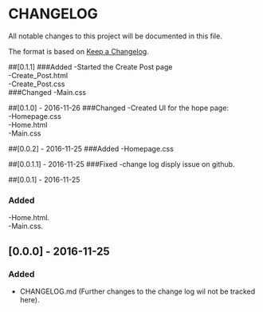 # CHANGELOG

All notable changes to this project will be documented in this file.

The format is based on [Keep a Changelog](http://keepachangelog.com/).

##[0.1.1]
###Added
-Started the Create Post page  
-Create_Post.html  
-Create_Post.css  
###Changed
-Main.css

##[0.1.0] - 2016-11-26
###Changed
-Created UI for the hope page:  
	-Homepage.css  
	-Home.html  
	-Main.css  

##[0.0.2] - 2016-11-25
###Added
-Homepage.css  

##[0.0.1.1] - 2016-11-25
###Fixed
-change log disply issue on github.  

##[0.0.1] - 2016-11-25
### Added
-Home.html.  
-Main.css.  

## [0.0.0] - 2016-11-25
### Added
- CHANGELOG.md (Further changes to the change log wil not be tracked here).